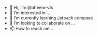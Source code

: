 - 👋 Hi, I’m @bheem-vts
- 👀 I’m interested in ...
- 🌱 I’m currently learning Jetpack compose
- 💞️ I’m looking to collaborate on ...
- 📫 How to reach me ...

<!---
bheem-vts/bheem-vts is a ✨ special ✨ repository because its `README.md` (this file) appears on your GitHub profile.
You can click the Preview link to take a look at your changes.
--->
